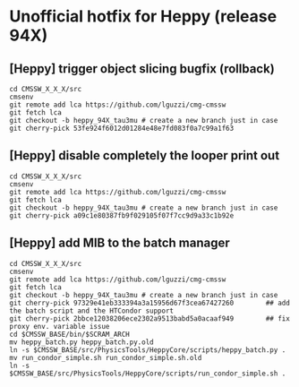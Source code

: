 # Unofficial hotfix for Heppy (release 94X)
## [Heppy] trigger object slicing bugfix (rollback)
```
cd CMSSW_X_X_X/src
cmsenv
git remote add lca https://github.com/lguzzi/cmg-cmssw
git fetch lca
git checkout -b heppy_94X_tau3mu # create a new branch just in case
git cherry-pick 53fe924f6012d01284e48e7fd083f0a7c99a1f63
```

## [Heppy] disable completely the looper print out
```
cd CMSSW_X_X_X/src
cmsenv
git remote add lca https://github.com/lguzzi/cmg-cmssw
git fetch lca
git checkout -b heppy_94X_tau3mu # create a new branch just in case
git cherry-pick a09c1e80387fb9f029105f07f7cc9d9a33c1b92e
```

## [Heppy] add MIB to the batch manager 
```
cd CMSSW_X_X_X/src
cmsenv
git remote add lca https://github.com/lguzzi/cmg-cmssw
git fetch lca
git checkout -b heppy_94X_tau3mu # create a new branch just in case
git cherry-pick 97329e41eb333394a3a15956d67f3cea67427260 		## add the batch script and the HTCondor support 
git cherry-pick 2bbce12038206ece2302a9513babd5a0acaaf949		## fix proxy env. variable issue
cd $CMSSW_BASE/bin/$SCRAM_ARCH
mv heppy_batch.py heppy_batch.py.old
ln -s $CMSSW_BASE/src/PhysicsTools/HeppyCore/scripts/heppy_batch.py .
mv run_condor_simple.sh run_condor_simple.sh.old
ln -s $CMSSW_BASE/src/PhysicsTools/HeppyCore/scripts/run_condor_simple.sh .
```

